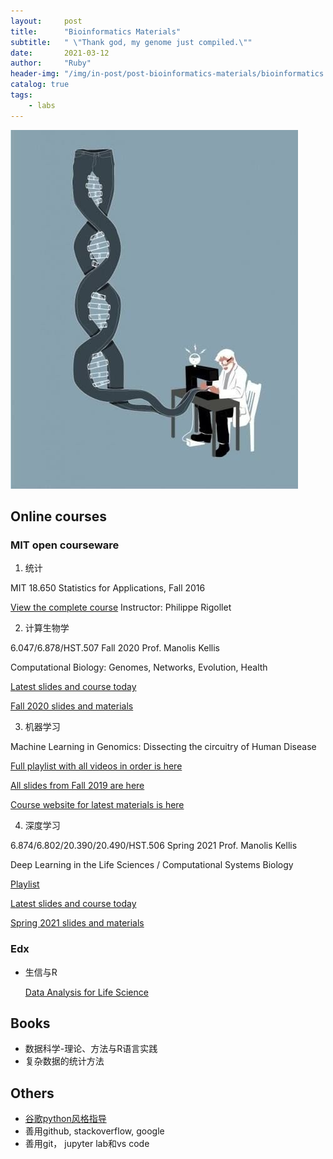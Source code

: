 ```yaml
---
layout:     post
title:      "Bioinformatics Materials"
subtitle:   " \"Thank god, my genome just compiled.\""
date:       2021-03-12
author:     "Ruby"
header-img: "/img/in-post/post-bioinformatics-materials/bioinformatics.jpg"
catalog: true
tags:
    - labs
---
```


![bioinformatics](/img/in-post/post-bioinformatics-materials/bioinformatics.jpg)

## Online courses

### MIT open courseware

1.  统计

   MIT 18.650 Statistics for Applications, Fall 2016 

   [View the complete course](https://ocw.mit.edu/courses/mathematics/18-650-statistics-for-applications-fall-2016/) 
   Instructor: Philippe Rigollet 

2.  计算生物学

   6.047/6.878/HST.507 Fall 2020 Prof. Manolis Kellis 

   Computational Biology: Genomes, Networks, Evolution, Health 

   [Latest slides and course today ](http://stellar.mit.edu/S/course/6/fa20/6.047)  

   [Fall 2020 slides and materials](http://stellar.mit.edu/S/course/6/fa20/6.047/materials.html) 

3.  机器学习

   Machine Learning in Genomics: Dissecting the circuitry of Human Disease  

   [Full playlist with all videos in order is here](https://www.youtube.com/playlist?list=PLypiXJdtIca6U5uQOCHjP9Op3gpa177fK) 

   [All slides from Fall 2019 are here](https://stellar.mit.edu/S/course/6/fa19/6.047/materials.html) 

   [Course website for latest materials is here](http://stellar.mit.edu/S/course/6/fa20/6.047/) 

4.  深度学习

   6.874/6.802/20.390/20.490/HST.506 Spring 2021 Prof. Manolis Kellis 

   Deep Learning in the Life Sciences / Computational Systems Biology  

   [Playlist](https://youtube.com/playlist?list=PLypiXJdtIca5sxV7aE3-PS9fYX3vUdIOX)  

   [Latest slides and course today](https://mit6874.github.io/)  

   [Spring 2021 slides and materials](https://canvas.mit.edu/courses/7499)  

### Edx

- 生信与R 

  [Data Analysis for Life Science](https://courses.edx.org/dashboard/programs/e15999cc-51c8-4be0-a482-9d67b4626250/)

## Books

- 数据科学-理论、方法与R语言实践 
- 复杂数据的统计方法

## Others

- [谷歌python风格指导](https://google.github.io/styleguide/pyguide.html)
- 善用github, stackoverflow, google
- 善用git， jupyter lab和vs code

